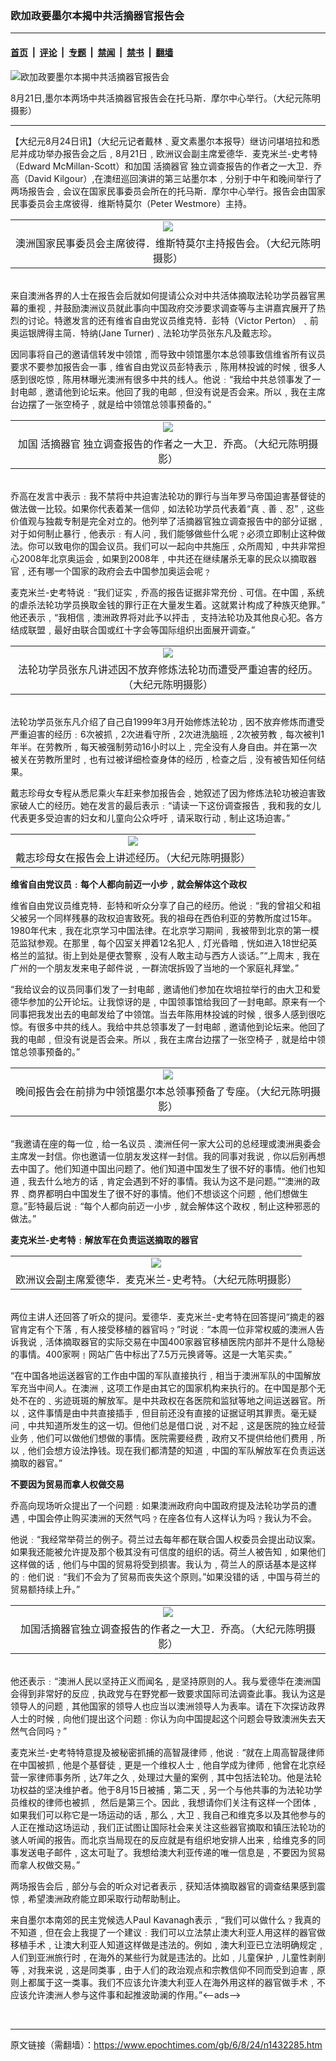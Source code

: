### 欧加政要墨尔本揭中共活摘器官报告会

---

#### [首页](../../../..?n1432285) &nbsp;|&nbsp; [评论](../../../../../epoch-comment?n1432285) &nbsp;|&nbsp; [专题](../../../../../epoch-special?n1432285) &nbsp;|&nbsp; [禁闻](../../../../../epoch-news?n1432285) &nbsp;|&nbsp; [禁书](../../../../../books?n1432285) &nbsp;|&nbsp; [翻墙](https://github.com/gfw-breaker/nogfw/blob/master/README.md?n1432285)


<div><img alt="欧加政要墨尔本揭中共活摘器官报告会" class="attachment-djy_600_400 size-djy_600_400 wp-post-image" src="https://i.epochtimes.com/assets/uploads/2006/08/60823192404868-600x400.jpg"/>
<div class="caption">
 <p>
  8月21日,墨尔本两场中共活摘器官报告会在托马斯．摩尔中心举行。（大纪元陈明摄影）
 </p>
</div></div><hr/><div class="post_content" id="artbody" itemprop="articleBody">
 <!-- article content begin -->
 <p>
  【大纪元8月24日讯】（大纪元记者戴林﹑夏文素墨尔本报导）继访问堪培拉和悉尼并成功举办报告会之后﹐8月21日﹐欧洲议会副主席爱德华．麦克米兰-史考特（Edward McMillan-Scott）和加国
  <ok href="https://www.epochtimes.com/gb/tag/%E6%B4%BB%E6%91%98%E5%99%A8%E5%AE%98.html">
   活摘器官
  </ok>
  独立调查报告的作者之一大卫．乔高（David Kilgour）,在澳纽巡回演讲的第三站墨尔本﹐分别于中午和晚间举行了两场报告会﹐会议在国家民事委员会所在的托马斯．摩尔中心举行。报告会由国家民事委员会主席彼得．维斯特莫尔（Peter Westmore）主持。
  <br/>
  <center>
  </center>
 </p>
 <table border="0" cellpadding="3" cellspacing="3" width="100%">
  <tr>
   <td align="center">
    <ok href="/i6/60823192057868.jpg">
     <img src="/i6/60823192057868--ss.jpg"/>
    </ok>
   </td>
  </tr>
  <tr>
   <td align="center">
    <span class="bn12">
     澳洲国家民事委员会主席彼得．维斯特莫尔主持报告会。（大纪元陈明摄影）
    </span>
   </td>
  </tr>
 </table>
 <p>
  <br/>
  来自澳洲各界的人士在报告会后就如何提请公众对中共活体摘取法轮功学员器官黑幕的重视﹐并鼓励澳洲议员就此事向中国政府交涉要求调查等与主讲嘉宾展开了热烈的讨论。特邀发言的还有维省自由党议员维克特．彭特（Victor Perton）﹑前奥运银牌得主简．特纳(Jane Turner)﹑法轮功学员张东凡及戴志珍。
 </p>
 <p>
  因同事将自己的邀请信转发中领馆﹐而导致中领馆墨尔本总领事致信维省所有议员要求不要参加报告会一事﹐维省自由党议员彭特表示﹐陈用林投诚的时候﹐很多人感到很吃惊﹐陈用林曝光澳洲有很多中共的线人。他说﹕“我给中共总领事发了一封电邮﹐邀请他到论坛来。他回了我的电邮﹐但没有说是否会来。所以﹐我在主席台边摆了一张空椅子﹐就是给中领馆总领事预备的。”
  <br/>
  <center>
  </center>
 </p>
 <table border="0" cellpadding="3" cellspacing="3" width="100%">
  <tr>
   <td align="center">
    <ok href="/i6/60823192141868.jpg">
     <img src="/i6/60823192141868--ss.jpg"/>
    </ok>
   </td>
  </tr>
  <tr>
   <td align="center">
    <span class="bn12">
     加国
     <ok href="https://www.epochtimes.com/gb/tag/%E6%B4%BB%E6%91%98%E5%99%A8%E5%AE%98.html">
      活摘器官
     </ok>
     独立调查报告的作者之一大卫．乔高。（大纪元陈明摄影）
    </span>
   </td>
  </tr>
 </table>
 <p>
  <br/>
  乔高在发言中表示﹕我不禁将中共迫害法轮功的罪行与当年罗马帝国迫害基督徒的做法做一比较。如果你代表着某一信仰﹐如法轮功学员代表着“真﹑善﹑忍”﹐这些价值观与独裁专制是完全对立的。他列举了活摘器官独立调查报告中的部分证据﹐对于如何制止暴行﹐他表示﹕有人问﹐我们能够做些什么呢﹖必须立即制止这种做法。你可以致电你的国会议员。我们可以一起向中共施压﹐众所周知﹐中共非常担心2008年北京奥运会﹐如果到2008年﹐中共还在继续屠杀无辜的民众以摘取器官﹐还有哪一个国家的政府会去中国参加奥运会呢﹖
 </p>
 <p>
  麦克米兰-史考特说﹕“我们证实﹐乔高的报告证据非常充份﹑可信。在中国﹐系统的虐杀法轮功学员换取金钱的罪行正在大量发生着。这就累计构成了种族灭绝罪。”
  <br/>
  他还表示﹐“我相信﹐澳洲政界将对此予以抨击﹐ 支持法轮功及其他良心犯。各方结成联盟﹐最好由联合国或红十字会等国际组织出面展开调查。”
  <br/>
  <center>
  </center>
 </p>
 <table border="0" cellpadding="3" cellspacing="3" width="100%">
  <tr>
   <td align="center">
    <ok href="/i6/60823192118868.jpg">
     <img src="/i6/60823192118868--ss.jpg"/>
    </ok>
   </td>
  </tr>
  <tr>
   <td align="center">
    <span class="bn12">
     法轮功学员张东凡讲述因不放弃修炼法轮功而遭受严重迫害的经历。（大纪元陈明摄影）
    </span>
   </td>
  </tr>
 </table>
 <p>
  <br/>
  法轮功学员张东凡介绍了自己自1999年3月开始修炼法轮功﹐因不放弃修炼而遭受严重迫害的经历﹕6次被抓﹐2次进看守所﹐2次进洗脑班﹐2次被劳教﹐每次被判1年半。在劳教所﹐每天被强制劳动16小时以上﹐完全没有人身自由。并在第一次被关在劳教所里时﹐也有过被详细检查身体的经历﹐检查之后﹐没有被告知任何结果。
 </p>
 <p>
  戴志珍母女专程从悉尼乘火车赶来参加报告会﹐她叙述了因为修炼法轮功被迫害致家破人亡的经历。她在发言的最后表示﹕“请读一下这份调查报告﹐我和我的女儿代表更多受迫害的妇女和儿童向公众呼吁﹐请采取行动﹐制止这场迫害。”
  <br/>
  <center>
  </center>
 </p>
 <table border="0" cellpadding="3" cellspacing="3" width="100%">
  <tr>
   <td align="center">
    <ok href="/i6/60823192129868.jpg">
     <img src="/i6/60823192129868--ss.jpg"/>
    </ok>
   </td>
  </tr>
  <tr>
   <td align="center">
    <span class="bn12">
     戴志珍母女在报告会上讲述经历。（大纪元陈明摄影）
    </span>
   </td>
  </tr>
 </table>
 <p>
 </p>
 <p>
  <b>
   维省自由党议员﹕每个人都向前迈一小步﹐就会解体这个政权
  </b>
 </p>
 <p>
  维省自由党议员维克特．彭特和听众分享了自己的经历。他说﹕“我的曾祖父和祖父被另一个同样残暴的政权迫害致死。我的祖母在西伯利亚的劳教所度过15年。1980年代末﹐我在北京学习中国法律。在北京学习期间﹐我被带到北京的第一模范监狱参观。在那里﹐每个囚室关押着12名犯人﹐灯光昏暗﹐恍如进入18世纪英格兰的监狱。街上到处是便衣警察﹐没有人敢主动与西方人谈话。”“上周末﹐我在广州的一个朋友发来电子邮件说﹐一群流氓拆毁了当地的一个家庭礼拜堂。”
 </p>
 <p>
  “我给议会的议员同事们发了一封电邮﹐邀请他们参加在坎培拉举行的由大卫和爱德华参加的公开论坛。让我惊讶的是﹐中国领事馆给我回了一封电邮。原来有一个同事把我发出去的电邮发给了中领馆。当去年陈用林投诚的时候﹐很多人感到很吃惊。有很多中共的线人。我给中共总领事发了一封电邮﹐邀请他到论坛来。他回了我的电邮﹐但没有说是否会来。所以﹐我在主席台边摆了一张空椅子﹐就是给中领馆总领事预备的。”
  <br/>
  <center>
  </center>
 </p>
 <table border="0" cellpadding="3" cellspacing="3" width="100%">
  <tr>
   <td align="center">
    <ok href="/i6/60823192345868.jpg">
     <img src="/i6/60823192345868--ss.jpg"/>
    </ok>
   </td>
  </tr>
  <tr>
   <td align="center">
    <span class="bn12">
     晚间报告会在前排为中领馆墨尔本总领事预备了专座。（大纪元陈明摄影）
    </span>
   </td>
  </tr>
 </table>
 <p>
  <br/>
  “我邀请在座的每一位﹐给一名议员﹑澳洲任何一家大公司的总经理或澳洲奥委会主席发一封信。你也邀请一位朋友发这样一封信。我的同事对我说﹐你以后别再想去中国了。他们知道中国出问题了。他们知道中国发生了很不好的事情。他们也知道﹐我去什么地方的话﹐肯定会遇到不好的事情。我认为这不是问题。”“澳洲的政界﹑商界都明白中国发生了很不好的事情。他们不想谈这个问题﹐他们想做生意。”彭特最后说﹕“每个人都向前迈一小步﹐就会解体这个政权﹐制止这种邪恶的做法。”
 </p>
 <p>
  <b>
   麦克米兰-史考特﹕解放军在负责运送摘取的器官
  </b>
  <br/>
  <center>
  </center>
 </p>
 <table border="0" cellpadding="3" cellspacing="3" width="100%">
  <tr>
   <td align="center">
    <ok href="/i6/60823192108868.jpg">
     <img src="/i6/60823192108868--ss.jpg"/>
    </ok>
   </td>
  </tr>
  <tr>
   <td align="center">
    <span class="bn12">
     欧洲议会副主席爱德华．麦克米兰-史考特。（大纪元陈明摄影）
    </span>
   </td>
  </tr>
 </table>
 <p>
  <br/>
  两位主讲人还回答了听众的提问。爱德华．麦克米兰-史考特在回答提问“摘走的器官肯定有个下落﹐有人接受移植的器官吗﹖”时说﹕“本周一位非常权威的澳洲人告诉我说﹐活体摘取器官的实际交易在中国400家器官移植医院内部并不是什么隐秘的事情。400家啊﹗网站广告中标出了7.5万元换肾等。这是一大笔买卖。”
 </p>
 <p>
  “在中国各地运送器官的工作由中国的军队直接执行﹐相当于澳洲军队的中国解放军充当中间人。在澳洲﹐这项工作是由其它的国家机构来执行的。在中国是那个无处不在的﹑劣迹斑斑的解放军。是中共政权在各医院和监狱等地之间运送器官。所以﹐这件事情是由中共直接插手﹐但目前还没有直接的证据证明其罪责。毫无疑问﹐中共知道所发生的这一切。但他们总是借口说﹐对不起﹐这是医院的独立经营业务﹐他们可以做他们想做的事情。医院需要经费﹐政府又不提供给他们费用﹐所以﹐他们会想方设法挣钱。现在我们都清楚的知道﹐中国的军队解放军在负责运送摘取的器官。”
 </p>
 <p>
  <b>
   不要因为贸易而拿人权做交易
  </b>
 </p>
 <p>
  乔高向现场听众提出了一个问题﹕如果澳洲政府向中国政府提及法轮功学员的遭遇﹐中国会停止购买澳洲的天然气吗﹖在座各位有人这样认为吗﹖我认为不会。
 </p>
 <p>
  他说﹕“我经常举荷兰的例子。荷兰过去每年都在联合国人权委员会提出动议案。如果我还能被允许提及那个极其没有可信度的组织的话。荷兰人被告知﹐如果他们这样做的话﹐他们与中国的贸易将受到损害。我认为﹐荷兰人的原话基本是这样的﹕他们说﹕“我们不会为了贸易而丧失这个原则。”如果没错的话﹐中国与荷兰的贸易额持续上升。”
  <br/>
  <center>
  </center>
 </p>
 <table border="0" cellpadding="3" cellspacing="3" width="100%">
  <tr>
   <td align="center">
    <ok href="/i6/60823192355868.jpg">
     <img src="/i6/60823192355868--ss.jpg"/>
    </ok>
   </td>
  </tr>
  <tr>
   <td align="center">
    <span class="bn12">
     加国活摘器官独立调查报告的作者之一大卫．乔高。（大纪元陈明摄影）
    </span>
   </td>
  </tr>
 </table>
 <p>
  <br/>
  他还表示﹕“澳洲人民以坚持正义而闻名﹐是坚持原则的人。我与爱德华在澳洲国会得到非常好的反应﹐执政党与在野党都一致要求国际司法调查此事。我认为这是领导人的问题﹐其他国家的领导人也应当以澳洲领导人为表率。请在下次探访政界人士的时候﹐向他们提出这个问题﹕你认为向中国提起这个问题会导致澳洲失去天然气合同吗﹖”
 </p>
 <p>
  麦克米兰-史考特特意提及被秘密抓捕的高智晟律师﹐他说﹕“就在上周高智晟律师在中国被抓﹐他是个基督徒﹐更是一个维权人士﹐他自学成为律师﹐他曾在北京经营一家律师事务所﹐达7年之久﹐处理过大量的案例﹐其中包括法轮功。他是法轮功权益的坚决维护者。他于8月15日被捕﹐第二天﹐另一个与他共事的为法轮功学员维权的律师也被抓﹐ 然后是第三个。因此﹐我想请你们关注有这样一个团体﹐如果我们可以称它是一场运动的话﹐那么﹐大卫﹑我自己和维克多以及其他参与的人正在推动这场运动﹐我们正试图让国际社会来关注这些器官摘取和镇压法轮功的骇人听闻的报告。而北京当局现在的反应就是有组织地安排人出来﹐给维克多的同事发送电子邮件﹐这太可耻了。我想给澳大利亚传递的唯一信息是﹐不要因为贸易而拿人权做交易。”
 </p>
 <p>
  两场报告会后﹐部分与会的听众对记者表示﹐获知活体摘取器官的调查结果感到震惊﹐希望澳洲政府能立即采取行动帮助制止。
 </p>
 <p>
  来自墨尔本南郊的民主党候选人Paul Kavanagh表示﹐“我们可以做什么﹖我真的不知道﹐但在会上我提了一个建议﹕我们可以立法禁止澳大利亚人用这样的器官做移植手术﹐让澳大利亚人知道这样做是违法的。例如﹐澳大利亚已立法明确规定﹐人们到亚洲旅行时﹐在海外的某些行为就是违法的。比如﹐儿童保护﹐儿童性剥削等﹐对我来说﹐这是同类事﹐由于人们的政治观点和宗教信仰不同而受到迫害﹐原则上都属于这一类事。我们不应该允许澳大利亚人在海外用这样的器官做手术﹐不应该允许澳洲人参与这件事和起推波助澜的作用。”&lt;--ads--&gt;
 </p>
 <p>
  <font color="#ffffff">
   (http://www.dajiyuan.com)
  </font>
 </p>
 <!-- article content end -->
 <div id="below_article_ad">
 </div>
</div>


---

原文链接（需翻墙）：https://www.epochtimes.com/gb/6/8/24/n1432285.htm